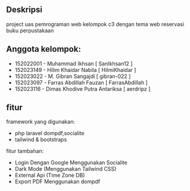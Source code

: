 ## Deskripsi

project uas pemrograman web kelompok c3
dengan tema web reservasi buku perpustakaan

## Anggota kelompok:

-   152022001 - Muhammad Ikhsan [ SanIkhsan12 ]
-   152023149 - Hilim Khaidar Nabila [ HilmiKhaidar ]
-   152023022 - M. Gibran Sangajdi [ gibran-022 ]
-   152023097 - Farras Abdillah Fauzan [ FarrasAbdillah ]
-   152023116 - Dimas Khodive Putra Antariksa [ aerdripz ]

## fitur

framework yang digunakan:

-   php laravel dompdf,socialite
-   tailwind & bootstraps

fitur tambahan:

-   Login Dengan Google Menggunakan Socialite
-   Dark Mode (Menggunakan Tailwind CSS)
-   External Api (Time Zone DB)
-   Export PDF Menggunakan dompdf
